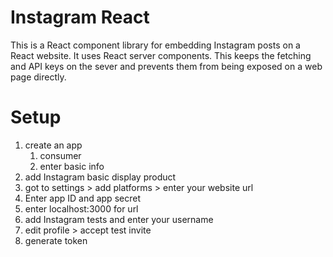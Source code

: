 # Instagram React

This is a React component library for embedding Instagram posts on a React website. It uses React server components. This keeps the fetching and API keys on the sever and prevents them from being exposed on a web page directly.

# Setup

1. create an app
   1. consumer
   1. enter basic info
1. add Instagram basic display product
1. got to settings > add platforms > enter your website url
1. Enter app ID and app secret
1. enter localhost:3000 for url
1. add Instagram tests and enter your username
1. edit profile > accept test invite
1. generate token
